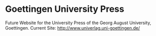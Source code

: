 Goettingen University Press
=============================

Future Website for the University Press of the Georg August University, Goettingen. Current Site: http://www.univerlag.uni-goettingen.de/
